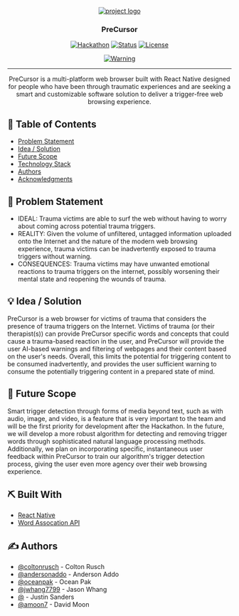 <p align="center">
  <a href="" rel="noopener">
 <img src="https://lh3.googleusercontent.com/Dvm6DA5fW3zzQ9RRGP5W3BGMNw4rhMUqdIdnPBqNq_UvBMjbPRJud7WGd0eNObd_CJfnm9_HlkQyQQ5dU0qbSoOePYRIp5K6u-Pst1TecIlRuyXzDXlNJFX_Yp_gbTWqp0Rc3Fmc" alt="project logo"></a>
</p>
<h3 align="center">PreCursor</h3>

<div align="center">

  [![Hackathon](https://img.shields.io/badge/Hackathon-Brown%20Hack%20Health-orange)](http://brownhackhealth.org) 
  [![Status](https://img.shields.io/badge/status-not%20maintained-red)]() 
  [![License](https://img.shields.io/badge/license-MIT-blue.svg)](LICENSE.md) 
  
  [![Warning](https://img.shields.io/badge/prepare%20to%20see-hackathon%20spaghetti%20code-yellow)]()

</div>

---

<p align="center"> PreCursor is a multi-platform web browser built with React Native designed for people who have been through traumatic experiences and are seeking a smart and customizable software solution to deliver a trigger-free web browsing experience. 
    <br> 
</p>

## 📝 Table of Contents
- [Problem Statement](#problem_statement)
- [Idea / Solution](#idea)
- [Future Scope](#future_scope)
- [Technology Stack](#tech_stack)
- [Authors](#authors)
- [Acknowledgments](#acknowledgments)

## 🧐 Problem Statement <a name = "problem_statement"></a>
- IDEAL: Trauma victims are able to surf the web without having to worry about coming across potential trauma triggers.
- REALITY: Given the volume of unfiltered, untagged information uploaded onto the Internet and the nature of the modern web browsing experience, trauma victims can be inadvertently exposed to trauma triggers without warning. 
- CONSEQUENCES: Trauma victims may have unwanted emotional reactions to trauma triggers on the internet, possibly worsening their mental state and reopening the wounds of trauma.

## 💡 Idea / Solution <a name = "idea"></a>
PreCursor is a web browser for victims of trauma that considers the presence of trauma triggers on the Internet. Victims of trauma (or their therapist(s)) can provide PreCursor specific words and concepts that could cause a trauma-based reaction in the user, and PreCursor will provide the user AI-based warnings and filtering of webpages and their content based on the user's needs. Overall, this limits the potential for triggering content to be consumed inadvertently, and provides the user sufficient warning to consume the potentially triggering content in a prepared state of mind.

## 🚀 Future Scope <a name = "future_scope"></a>
Smart trigger detection through forms of media beyond text, such as with audio, image, and video, is a feature that is very important to the team and will be the first priority for development after the Hackathon. In the future, we will develop a more robust algorithm for detecting and removing trigger words through sophisticated natural language processing methods. Additionally, we plan on incorporating specific, instantaneous user feedback within PreCursor to train our algorithm's trigger detection process, giving the user even more agency over their web browsing experience. 

## ⛏️ Built With <a name = "tech_stack"></a>
- [React Native](https://facebook.github.io/react-native/)
- [Word Assocation API](https://wordassociations.net/en/kinds)


## ✍️ Authors <a name = "authors"></a>
- [@coltonrusch](https://github.com/coltonrusch) - Colton Rusch
- [@andersonaddo](https://github.com/andersonaddo) - Anderson Addo
- [@oceanpak](https://github.com/oceanpak) - Ocean Pak
- [@jwhang7799](https://github.com/Jwhang7799) - Jason Whang
- [@](https://github.com) - Justin Sanders
- [@amoon7](https://github.com/amoon7) - David Moon
